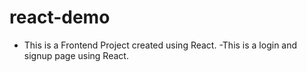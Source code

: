 # react-demo
- This is a Frontend Project created using React.
-This is a login and signup page using React.
